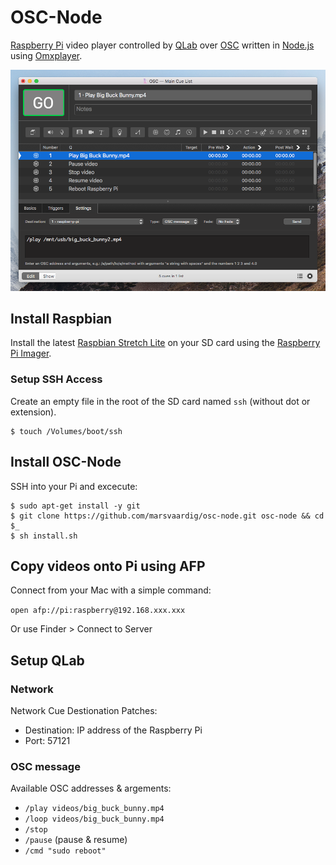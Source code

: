 # OSC-Node

[Raspberry Pi](https://www.raspberrypi.org/) video player controlled by [QLab](http://figure53.com/qlab/) over [OSC](http://opensoundcontrol.org/) written in [Node.js](https://nodejs.org/en/) using [Omxplayer](https://elinux.org/Omxplayer).

![QLab screenshot with OSC commands](screenshot.png)

## Install Raspbian

Install the latest [Raspbian Stretch Lite](https://www.raspberrypi.org/downloads/raspbian/) on your SD card using the [Raspberry Pi Imager](https://www.raspberrypi.org/downloads/).

### Setup SSH Access

Create an empty file in the root of the SD card named `ssh` (without dot or extension).

    $ touch /Volumes/boot/ssh

## Install OSC-Node

SSH into your Pi and excecute:

    $ sudo apt-get install -y git
    $ git clone https://github.com/marsvaardig/osc-node.git osc-node && cd $_
    $ sh install.sh
    
## Copy videos onto Pi using AFP

Connect from your Mac with a simple command:

`open afp://pi:raspberry@192.168.xxx.xxx`

Or use Finder > Connect to Server

## Setup QLab

### Network

Network Cue Destionation Patches:

- Destination: IP address of the Raspberry Pi
- Port: 57121

### OSC message

Available OSC addresses & argements:

- `/play videos/big_buck_bunny.mp4`
- `/loop videos/big_buck_bunny.mp4`
- `/stop`
- `/pause` (pause & resume)
- `/cmd "sudo reboot"`


